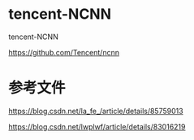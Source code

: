 # tencent-NCNN
tencent-NCNN


  https://github.com/Tencent/ncnn   
  
  
  
#  参考文件    
https://blog.csdn.net/la_fe_/article/details/85759013      
  
https://blog.csdn.net/lwplwf/article/details/83016219     

 
